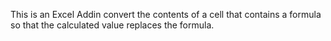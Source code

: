 This is an Excel Addin convert the contents of a cell that contains a formula so that the calculated value replaces the formula.